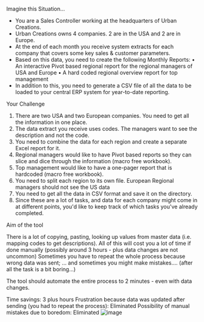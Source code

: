 Imagine this Situation…

- You are a Sales Controller working at the headquarters of Urban Creations.
- Urban Creations owns 4 companies. 2 are in the USA and 2 are in Europe.
- At the end of each month you receive system extracts for each company that covers some key sales & customer parameters.
- Based on this data, you need to create the following Monthly Reports:
• An interactive Pivot based regional report for the regional managers of USA and Europe
• A hard coded regional overview report for top management
- In addition to this, you need to generate a CSV file of all the data to be loaded to your central ERP system for year-to-date reporting.

Your Challenge

1. There are two USA and two European companies. You need to get all the information in one place.
2. The data extract you receive uses codes. The managers want to see the description and not the code.
3. You need to combine the data for each region and create a separate Excel report for it.
4. Regional managers would like to have Pivot based reports so they can slice and dice through the information (macro free workbook).
5. Top management would like to have a one-pager report that is hardcoded (macro free workbook).
6. You need to split each region to its own file. European Regional managers should not see the US data
7. You need to get all the data in CSV format and save it on the directory.
8. Since these are a lot of tasks, and data for each company might come in at different points, you'd like to keep track 
of which tasks you've already completed.


Aim of the tool

There is a lot of copying, pasting, looking up values from master data (i.e. mapping codes to get descriptions). 
All of this will cost you a lot of time if done manually (possibly around 3 hours - plus data changes are not uncommon)
Sometimes you have to repeat the whole process because wrong data was sent;
… and sometimes you might make mistakes…. (after all the task is a bit boring…)


The tool should automate the entire process to 2 minutes - even with data changes.

Time savings: 3 plus hours
Frustration because data was updated after sending (you had to repeat the process): Eliminated
Possibility of manual mistakes due to boredom: Eliminated
![image](https://github.com/user-attachments/assets/1ab77716-785b-4aa4-b519-9a14e9cbf86f)

